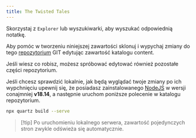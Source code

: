 ```yaml
---
title: The Twisted Tales
---
```


Skorzystaj z `Explorer` lub wyszukiwarki, aby wyszukać odpowiednią notatkę.

Aby pomóc w tworzeniu niniejszej zawartości sklonuj i wypychaj zmiany do tego [repozytorium](https://github.com/EnderASz/TheTwistedTales) GIT edytując zawartość katalogu content.

Jeśli wiesz co robisz, możesz spróbować edytować również pozostałe części repozytorium.

Jeśli chcesz sprawdzić lokalnie, jak będą wyglądać twoje zmiany po ich wypchnięciu upewnij się, że posiadasz zainstalowanego [NodeJS](https://nodejs.org/) w wersji conajmniej **v18.14**, a następnie uruchom poniższe polecenie w katalogu repozytorium.
```bash
npx quartz build --serve
```

> [!tip] Po uruchomieniu lokalnego serwera, zawartość pojedynczych stron zwykle odświeża się automatycznie.